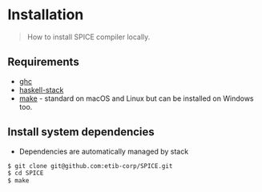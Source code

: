 # Installation
> How to install SPICE compiler locally.


## Requirements

- [ghc](https://www.haskell.org/ghc/)
- [haskell-stack](https://docs.haskellstack.org/en/stable/)
- [make](https://www.gnu.org/software/make/) - standard on macOS and Linux but can be installed on Windows too.
<!-- - [ghc 3](https://www.python.org/)
- [ghc 3](https://www.python.org/) -->


## Install system dependencies

<!-- <script src="https://gist.github.com/MichaelCurrin/57caae30bd7b0991098e9804a9494c23.js"></script> -->

- Dependencies are automatically managed by stack

<!-- ## Set up a new repo

Follow the Tutorial page to set up a project from scratch.

Or click this create your own copy of the repo.

[![Use this template](https://img.shields.io/badge/Use_this_template-2ea44f?style=for-the-badge&logo=github)](https://github.com/MichaelCurrin/mkdocs-quickstart/generate)

Then clone your repo. -->

<!-- e.g. -->

```sh
$ git clone git@github.com:etib-corp/SPICE.git
$ cd SPICE
$ make
```


<!-- ## Install project dependencies
> Install MkDocs locally

For more info, see the [Installation](https://www.mkdocs.org/#installation) page on the MkDocs site.

### Install in a virtual environment

Create a virtual environment at the project root - this is used to isolate project packages from the global packages.

```sh
$ python3 -m venv venv
```

Activate the environment.

```sh
$ source venv/bin/activate
```

Install `mkdocs` - this is covered in the project requirements file.

```sh
$ cd docs
$ make install
```

Note - `mkdocs` 1.2 causes a break on force pushes, so this is excluded in the requirements. See issue [#2447](https://github.com/mkdocs/mkdocs/issues/2447).

### Install globally

If you prefer to install MkDocs once and reuse it across projects, then you can install it globally instead.

MkDocs is available using package managers like `apt-get`, `homebrew` and `yum`.

Or you can install like this:

```sh
$ python3 -m pip install mkdocs
```

If you get prompted for `sudo` use, then cancel and run again with `-U` flag for user-level install. -->
